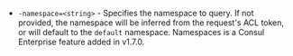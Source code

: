 * `-namespace=<string>` - Specifies the namespace to query. If not provided, the namespace  will be inferred from the request's ACL token, or will default to
  the `default` namespace. Namespaces is a Consul Enterprise feature added in v1.7.0.

